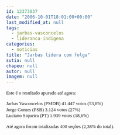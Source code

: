 ```yaml
---
id: 12373037
date: "2006-10-01T18:01:00+00:00"
last_modified_at: null
tags:
  - jarbas-vasconcelos
  - lideranca-indigena
categories:
  - noticias
title: "Jarbas lidera com folga"
sutia: null
chapeu: null
autor: null
imagem: null
---
```

<p><FONT size=2><FONT size=2></p>
<p><P><FONT face=Verdana>Este é o resultado apurado até agora:</FONT></P></p>
<p><P><FONT face=Verdana>Jarbas Vasconcelos (PMDB) 41.447 votos (53,8%) <BR>Jorge Gomes (PSB) 3.124 votos (27%)</FONT></FONT><FONT color=#ff0000 size=2><BR></FONT><FONT size=2><FONT face=Verdana>Luciano Siqueira (PT) 1.939 votos (18,6%)</FONT></P></FONT></p>
<p><P><FONT face=Verdana>Até agora foram totalizadas 400 seções (2,38% do total).</FONT></FONT></P> </p>
